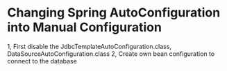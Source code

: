 # Changing Spring AutoConfiguration into Manual Configuration
1, First disable the JdbcTemplateAutoConfiguration.class, DataSourceAutoConfiguration.class 
2, Create own bean configuration to connect to the database